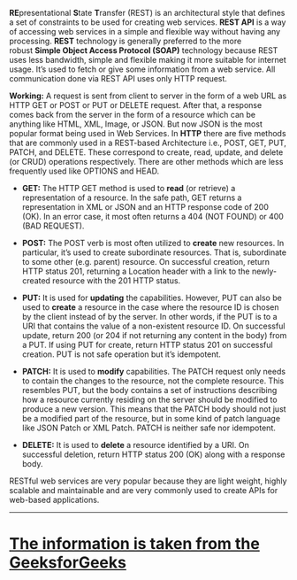 ****RE****presentational ****S****tate ****T****ransfer (REST) is an architectural style that defines a set of constraints to be used for creating web services. ****REST API**** is a way of accessing web services in a simple and flexible way without having any processing.
****REST**** technology is generally preferred to the more robust ****Simple Object Access Protocol (SOAP)**** technology because REST uses less bandwidth, simple and flexible making it more suitable for internet usage. It’s used to fetch or give some information from a web service. All communication done via REST API uses only HTTP request.

****Working:**** A request is sent from client to server in the form of a web URL as HTTP GET or POST or PUT or DELETE request. After that, a response comes back from the server in the form of a resource which can be anything like HTML, XML, Image, or JSON. But now JSON is the most popular format being used in Web Services.
In ****HTTP**** there are five methods that are commonly used in a REST-based Architecture i.e., POST, GET, PUT, PATCH, and DELETE. These correspond to create, read, update, and delete (or CRUD) operations respectively. There are other methods which are less frequently used like OPTIONS and HEAD.

- ****GET:**** The HTTP GET method is used to ****read**** (or retrieve) a representation of a resource. In the safe path, GET returns a representation in XML or JSON and an HTTP response code of 200 (OK). In an error case, it most often returns a 404 (NOT FOUND) or 400 (BAD REQUEST).  
    
- ****POST:**** The POST verb is most often utilized to ****create**** new resources. In particular, it’s used to create subordinate resources. That is, subordinate to some other (e.g. parent) resource. On successful creation, return HTTP status 201, returning a Location header with a link to the newly-created resource with the 201 HTTP status.

- ****PUT:**** It is used for ****updating**** the capabilities. However, PUT can also be used to ****create**** a resource in the case where the resource ID is chosen by the client instead of by the server. In other words, if the PUT is to a URI that contains the value of a non-existent resource ID. On successful update, return 200 (or 204 if not returning any content in the body) from a PUT. If using PUT for create, return HTTP status 201 on successful creation. PUT is not safe operation but it’s idempotent.
- ****PATCH:**** It is used to ****modify**** capabilities. The PATCH request only needs to contain the changes to the resource, not the complete resource. This resembles PUT, but the body contains a set of instructions describing how a resource currently residing on the server should be modified to produce a new version. This means that the PATCH body should not just be a modified part of the resource, but in some kind of patch language like JSON Patch or XML Patch. PATCH is neither safe nor idempotent.
- ****DELETE:**** It is used to ****delete**** a resource identified by a URI. On successful deletion, return HTTP status 200 (OK) along with a response body.

RESTful web services are very popular because they are light weight, highly scalable and maintainable and are very commonly used to create APIs for web-based applications.

--------------------------------------------------------------------------
# [The information is taken from the GeeksforGeeks](https://www.geeksforgeeks.org/what-is-http/)
